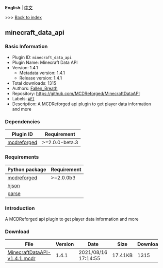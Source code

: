 **English** | [中文](readme-zh_cn.md)

\>\>\> [Back to index](/readme.md)

## minecraft_data_api

### Basic Information

- Plugin ID: `minecraft_data_api`
- Plugin Name: Minecraft Data API
- Version: 1.4.1
  - Metadata version: 1.4.1
  - Release version: 1.4.1
- Total downloads: 1315
- Authors: [Fallen_Breath](https://github.com/Fallen-Breath)
- Repository: https://github.com/MCDReforged/MinecraftDataAPI
- Labels: [`API`](/labels/api/readme.md)
- Description: A MCDReforged api plugin to get player data information and more

### Dependencies

| Plugin ID | Requirement |
| --- | --- |
| [mcdreforged](https://github.com/Fallen-Breath/MCDReforged) | \>=2.0.0-beta.3 |

### Requirements

| Python package | Requirement |
| --- | --- |
| [mcdreforged](https://pypi.org/project/mcdreforged) | \>=2.0.0b3 |
| [hjson](https://pypi.org/project/hjson) |  |
| [parse](https://pypi.org/project/parse) |  |

### Introduction

A MCDReforged api plugin to get player data information and more

### Download

| File | Version | Date | Size | Downloads | Operations |
| --- | --- | --- | --- | --- | --- |
| [MinecraftDataAPI-v1.4.1.mcdr](https://github.com/MCDReforged/MinecraftDataAPI/releases/tag/v1.4.1) | 1.4.1 | 2021/08/16 17:14:55 | 17.41KB | 1315 | [Download](https://github.com/MCDReforged/MinecraftDataAPI/releases/download/v1.4.1/MinecraftDataAPI-v1.4.1.mcdr) |

